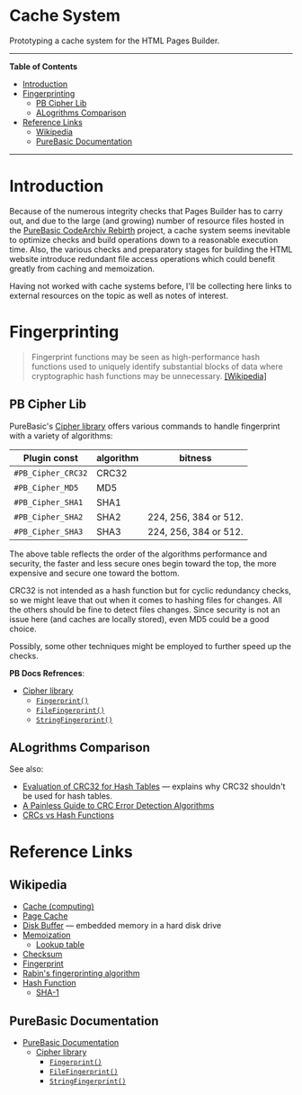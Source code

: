 # Cache System

Prototyping a cache system for the HTML Pages Builder.


-----

**Table of Contents**

<!-- MarkdownTOC autolink="true" bracket="round" autoanchor="false" lowercase="only_ascii" uri_encoding="true" levels="1,2,3" -->

- [Introduction](#introduction)
- [Fingerprinting](#fingerprinting)
    - [PB Cipher Lib](#pb-cipher-lib)
    - [ALogrithms Comparison](#alogrithms-comparison)
- [Reference Links](#reference-links)
    - [Wikipedia](#wikipedia)
    - [PureBasic Documentation](#purebasic-documentation)

<!-- /MarkdownTOC -->

-----

# Introduction

Because of the numerous integrity checks that Pages Builder has to carry out, and due to the large (and growing) number of resource files hosted in the [PureBasic CodeArchiv Rebirth] project, a cache system seems inevitable to optimize checks and build operations down to a reasonable execution time. Also, the various checks and preparatory stages for building the HTML website introduce redundant file access operations which could benefit greatly from caching and memoization.

Having not worked with cache systems before, I'll be collecting here links to external resources on the topic as well as notes of interest.

# Fingerprinting

> Fingerprint functions may be seen as high-performance hash functions used to uniquely identify substantial blocks of data where cryptographic hash functions may be unnecessary. [\[Wikipedia\]][WP Fingerprint]

## PB Cipher Lib

PureBasic's [Cipher library] offers various commands to handle fingerprint with a variety of algorithms:

|    Plugin const    | algorithm |        bitness        |
|--------------------|-----------|-----------------------|
| `#PB_Cipher_CRC32` | CRC32     |                       |
| `#PB_Cipher_MD5`   | MD5       |                       |
| `#PB_Cipher_SHA1`  | SHA1      |                       |
| `#PB_Cipher_SHA2`  | SHA2      | 224, 256, 384 or 512. |
| `#PB_Cipher_SHA3`  | SHA3      | 224, 256, 384 or 512. |

The above table reflects the order of the algorithms performance and security, the faster and less secure ones begin toward the top, the more expensive and secure one toward the bottom.

CRC32 is not intended as a hash function but for cyclic redundancy checks, so we might leave that out when it comes to hashing files for changes. All the others should be fine to detect files changes. Since security is not an issue here (and caches are locally stored), even MD5 could be a good choice.

Possibly, some other techniques might be employed to further speed up the checks.

__PB Docs Refrences__:

- [Cipher library]
    - [`Fingerprint()`][Fingerprint()]
    - [`FileFingerprint()`][FileFingerprint()]
    - [`StringFingerprint()`][StringFingerprint()]

## ALogrithms Comparison

See also:

- [Evaluation of CRC32 for Hash Tables] — explains why CRC32 shouldn't be used for hash tables.
- [A Painless Guide to CRC Error Detection Algorithms]
- [CRCs vs Hash Functions]




# Reference Links

## Wikipedia

- [Cache (computing)][WP Cache]
- [Page Cache][WP Page Cache]
- [Disk Buffer][WP Disk Buffer] — embedded memory in a hard disk drive
- [Memoization][WP Memoization]
    - [Lookup table][WP Lookup table]
- [Checksum][WP Checksum]
- [Fingerprint][WP Fingerprint]
- [Rabin's fingerprinting algorithm][WP Rabin's fingerprinting algorithm]
- [Hash Function][WP Hash Function]
    - [SHA-1][WP SHA-1]

## PureBasic Documentation

- [PureBasic Documentation][PB Docs]
    - [Cipher library]
        + [`Fingerprint()`][Fingerprint()]
        + [`FileFingerprint()`][FileFingerprint()]
        + [`StringFingerprint()`][StringFingerprint()]


<!-- REFERENCE LINKS -->


[PureBasic CodeArchiv Rebirth]: https://github.com/SicroAtGit/PureBasic-CodeArchive-Rebirth

<!-- WIKIPEDIA -->

[WP Cache]: https://en.wikipedia.org/wiki/Cache_(computing)
[WP Page Cache]: https://en.wikipedia.org/wiki/Page_cache
[WP Disk Buffer]: https://en.wikipedia.org/wiki/Disk_buffer
[WP Memoization]: https://en.wikipedia.org/wiki/Memoization
[WP Lookup table]: https://en.wikipedia.org/wiki/Lookup_table
[WP Hash Function]: https://en.wikipedia.org/wiki/Hash_function
[WP SHA-1]: https://en.wikipedia.org/wiki/SHA-1
[WP Checksum]: https://en.wikipedia.org/wiki/Checksum
[WP Fingerprint]: https://en.wikipedia.org/wiki/Fingerprint_(computing)
[WP Rabin's fingerprinting algorithm]: https://en.wikipedia.org/wiki/Rabin_fingerprint

<!-- PureBasic Documentation -->

[PB Docs]: http://www.purebasic.com/documentation/index.html
[Cipher library]: http://www.purebasic.com/documentation/cipher/index.html
[FileFingerprint()]: http://www.purebasic.com/documentation/cipher/filefingerprint.html
[Fingerprint()]: http://www.purebasic.com/documentation/cipher/fingerprint.html
[StringFingerprint()]: http://www.purebasic.com/documentation/cipher/stringfingerprint.html

<!-- ARTICLES, POSTS, TUTORIALS -->

[Evaluation of CRC32 for Hash Tables]: https://web.archive.org/web/20120722074858/http://bretm.home.comcast.net/~bretm/hash/8.html
[A Painless Guide to CRC Error Detection Algorithms]: http://www.ross.net/crc/crcpaper.html
[CRCs vs Hash Functions]: https://eklitzke.org/crcs-vs-hash-functions